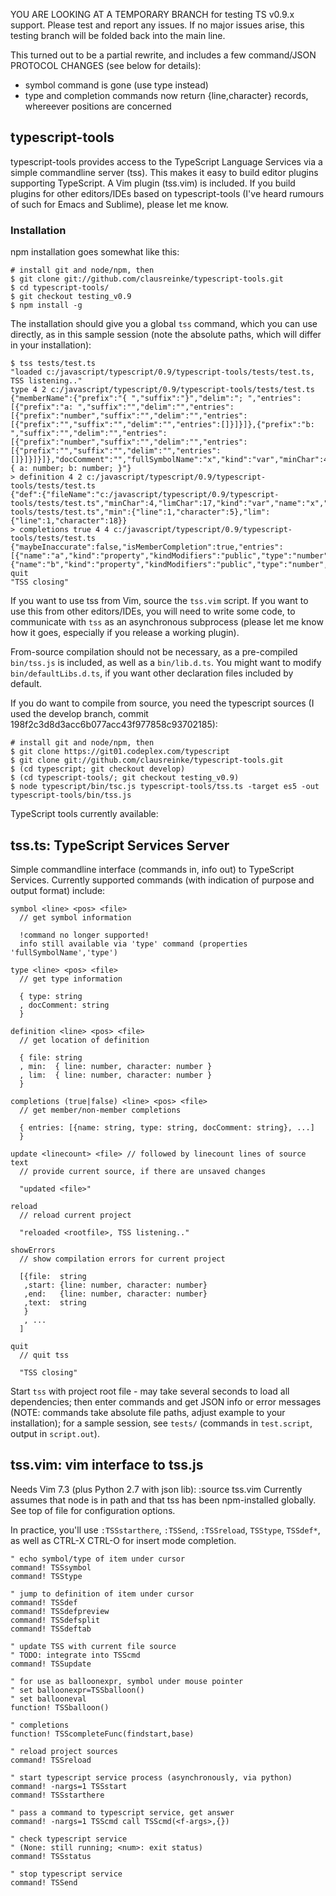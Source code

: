 
YOU ARE LOOKING AT A TEMPORARY BRANCH for testing TS v0.9.x support. Please test and report any issues. If no major issues arise, this testing branch will be folded back into the main line.

This turned out to be a partial rewrite, and includes a few command/JSON PROTOCOL CHANGES (see below for details):
- symbol command is gone (use type instead)
- type and completion commands now return {line,character} records, whereever positions are concerned

## typescript-tools

typescript-tools provides access to the TypeScript Language Services via a simple commandline server (tss). This makes it easy to build editor plugins supporting TypeScript. A Vim plugin (tss.vim) is included. If you build plugins for other editors/IDEs based on typescript-tools (I've heard rumours of such for Emacs and Sublime), please let me know.

### Installation

npm installation goes somewhat like this:

  ```
  # install git and node/npm, then
  $ git clone git://github.com/clausreinke/typescript-tools.git
  $ cd typescript-tools/
  $ git checkout testing_v0.9
  $ npm install -g
  ```

The installation should give you a global `tss` command, which you can use directly, as in this sample session (note the absolute paths, which will differ in your installation):

  ```
  $ tss tests/test.ts
  "loaded c:/javascript/typescript/0.9/typescript-tools/tests/test.ts, TSS listening.."
  type 4 2 c:/javascript/typescript/0.9/typescript-tools/tests/test.ts
  {"memberName":{"prefix":"{ ","suffix":"}","delim":"; ","entries":[{"prefix":"a: ","suffix":"","delim":"","entries":[{"prefix":"number","suffix":"","delim":"","entries":[{"prefix":"","suffix":"","delim":"","entries":[]}]}]},{"prefix":"b: ","suffix":"","delim":"","entries":[{"prefix":"number","suffix":"","delim":"","entries":[{"prefix":"","suffix":"","delim":"","entries":[]}]}]}]},"docComment":"","fullSymbolName":"x","kind":"var","minChar":41,"limChar":42,"type":"{ a: number; b: number; }"}
  > definition 4 2 c:/javascript/typescript/0.9/typescript-tools/tests/test.ts
  {"def":{"fileName":"c:/javascript/typescript/0.9/typescript-tools/tests/test.ts","minChar":4,"limChar":17,"kind":"var","name":"x","containerKind":"","containerName":""},"file":"c:/javascript/typescript/0.9/typescript-tools/tests/test.ts","min":{"line":1,"character":5},"lim":{"line":1,"character":18}}
  > completions true 4 4 c:/javascript/typescript/0.9/typescript-tools/tests/test.ts
  {"maybeInaccurate":false,"isMemberCompletion":true,"entries":[{"name":"a","kind":"property","kindModifiers":"public","type":"number","fullSymbolName":"a","docComment":""},{"name":"b","kind":"property","kindModifiers":"public","type":"number","fullSymbolName":"b","docComment":""}]}
  quit
  "TSS closing"
  ```

If you want to use tss from Vim, source the `tss.vim` script. If you want to use this from other editors/IDEs, you will need to write some code, to communicate with `tss` as an asynchronous subprocess (please let me know how it goes, especially if you release a working plugin).

From-source compilation should not be necessary, as a pre-compiled `bin/tss.js` is included, as well as a `bin/lib.d.ts`. You might want to modify `bin/defaultLibs.d.ts`, if you want other declaration files included by default.

If you do want to compile from source, you need the typescript sources (I used the develop branch, commit 198f2c3d8d3acc6b077acc43f977858c93702185):

  ```
  # install git and node/npm, then
  $ git clone https://git01.codeplex.com/typescript
  $ git clone git://github.com/clausreinke/typescript-tools.git
  $ (cd typescript; git checkout develop)
  $ (cd typescript-tools/; git checkout testing_v0.9)
  $ node typescript/bin/tsc.js typescript-tools/tss.ts -target es5 -out typescript-tools/bin/tss.js
  ```

TypeScript tools currently available:

## tss.ts: TypeScript Services Server

  Simple commandline interface (commands in, info out) to TypeScript Services. Currently supported commands (with indication of purpose and output format) include:

  ```
  symbol <line> <pos> <file>
    // get symbol information

    !command no longer supported!
    info still available via 'type' command (properties 'fullSymbolName','type')

  type <line> <pos> <file>
    // get type information

    { type: string
    , docComment: string
    }

  definition <line> <pos> <file>
    // get location of definition

    { file: string
    , min:  { line: number, character: number }
    , lim:  { line: number, character: number }
    }

  completions (true|false) <line> <pos> <file>
    // get member/non-member completions

    { entries: [{name: string, type: string, docComment: string}, ...]
    }

  update <linecount> <file> // followed by linecount lines of source text
    // provide current source, if there are unsaved changes

    "updated <file>"

  reload
    // reload current project

    "reloaded <rootfile>, TSS listening.."

  showErrors
    // show compilation errors for current project

    [{file:  string
     ,start: {line: number, character: number}
     ,end:   {line: number, character: number}
     ,text:  string
     }
     , ...
    ]

  quit
    // quit tss

    "TSS closing"
  ```

  Start `tss` with project root file - may take several seconds to load
  all dependencies; then enter commands and get JSON info or error messages
  (NOTE: commands take absolute file paths, adjust example to your installation);
  for a sample session, see `tests/` (commands in `test.script`, output in `script.out`).


## tss.vim: vim interface to tss.js

  Needs Vim 7.3 (plus Python 2.7 with json lib): :source tss.vim
  Currently assumes that node is in path and that tss has been npm-installed globally.
  See top of file for configuration options.

  In practice, you'll use `:TSSstarthere`, `:TSSend`, `:TSSreload`, `TSStype`, `TSSdef*`, 
  as well as CTRL-X CTRL-O for insert mode completion.

  ```
  " echo symbol/type of item under cursor
  command! TSSsymbol
  command! TSStype

  " jump to definition of item under cursor
  command! TSSdef
  command! TSSdefpreview
  command! TSSdefsplit
  command! TSSdeftab

  " update TSS with current file source
  " TODO: integrate into TSScmd
  command! TSSupdate

  " for use as balloonexpr, symbol under mouse pointer
  " set balloonexpr=TSSballoon()
  " set ballooneval
  function! TSSballoon()

  " completions
  function! TSScompleteFunc(findstart,base)

  " reload project sources
  command! TSSreload

  " start typescript service process (asynchronously, via python)
  command! -nargs=1 TSSstart
  command! TSSstarthere

  " pass a command to typescript service, get answer
  command! -nargs=1 TSScmd call TSScmd(<f-args>,{})

  " check typescript service
  " (None: still running; <num>: exit status)
  command! TSSstatus

  " stop typescript service
  command! TSSend
  ```

